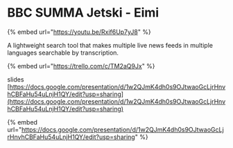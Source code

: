 # BBC SUMMA Jetski - Eimi

{% embed url="https://youtu.be/Rxif6Up7yJ8" %}

A lightweight search tool that makes multiple live news feeds in multiple languages searchable by transcription.

{% embed url="https://trello.com/c/TM2aQ9Jx" %}



slides [https://docs.google.com/presentation/d/1w2QJmK4dh0s9OJtwaoGcLjrHnvhCBFaHu54uLnjH1QY/edit?usp=sharing](https://docs.google.com/presentation/d/1w2QJmK4dh0s9OJtwaoGcLjrHnvhCBFaHu54uLnjH1QY/edit?usp=sharing)

{% embed url="https://docs.google.com/presentation/d/1w2QJmK4dh0s9OJtwaoGcLjrHnvhCBFaHu54uLnjH1QY/edit?usp=sharing" %}



